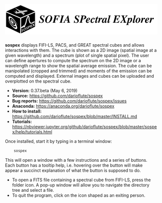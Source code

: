 # <img alt="SoSpEx" src="sospex/icons/sospexlogo.png" height="100">

**sospex** displays FIFI-LS, PACS, and GREAT spectral cubes and allows interactions with them.
The cube is shown as a 2D image (spatial image at a given wavelength) and a spectrum (plot of single
spatial pixel). The user can define apertures to compute the spectrum on the 2D image or a wavelength
range to show the spatial average emission. The cube can be manipolated (cropped and trimmed) and
moments of the emission can be computed and displayed. 
External images and cubes can be uploaded and overplotted on the spectral cube.

- **Version:** 0.37.beta  (May 6, 2019)
- **Source:** https://github.com/darioflute/sospex
- **Bug reports:** https://github.com/darioflute/sospex/issues
- **Anaconda:** https://anaconda.org/darioflute/sospex
- **How to install:** https://github.com/darioflute/sospex/blob/master/INSTALL.md
- **Tutorials:** https://nbviewer.jupyter.org/github/darioflute/sospex/blob/master/sospex/help/tutorials.html

Once installed, start it by typing in a terminal window:
```bash
    sospex
```
This will open a window with a few instructions and a series of buttons.
Each button has a tooltip help, i.e. hovering over the button will make appear
a succinct explanation of what the button is supposed to do.

- To open a FITS file containing a spectral cube from FIFI-LS, press the folder icon. 
A pop-up window will allow you to navigate the directory tree and select a file.
- To quit the program, click on the icon shaped as an exiting person.